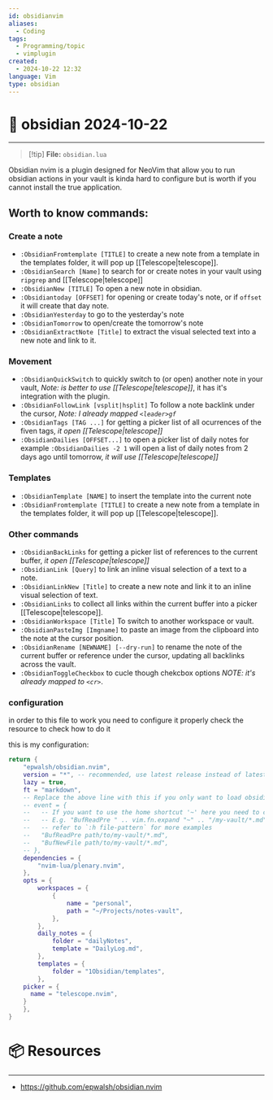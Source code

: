 ```yaml
---
id: obsidianvim
aliases:
  - Coding
tags:
  - Programming/topic
  - vimplugin
created:
  - 2024-10-22 12:32
language: Vim
type: obsidian
---
```


# 📃 obsidian 2024-10-22

---

> [!tip] **File:** `obsidian.lua`

Obsidian nvim is a plugin designed for NeoVim that allow you to run obsidian actions in your vault is kinda hard to configure but is worth if you cannot install the true application.

## Worth to know commands:

### Create a note

- `:ObsidianFromtemplate [TITLE]` to create a new note from a template in the templates folder, it will pop up [[Telescope|telescope]].
- `:ObsidianSearch [Name]` to search for or create notes in your vault using `ripgrep` and [[Telescope|telescope]]
- `:ObsidianNew [TITLE]` To open a new note in obsidian.
- `:Obsidiantoday [OFFSET]` for opening or create today's note, or if `offset` it will create that day note.
- `:ObsidianYesterday` to go to the yesterday's note
- `:ObsidianTomorrow` to open/create the tomorrow's note
- `:ObsidianExtractNote [Title]` to extract the visual selected text into a new note and link to it.

### Movement

- `:ObsidianQuickSwitch` to quickly switch to (or open) another note in your vault, _Note: is better to use [[Telescope|telescope]]_, it has it's integration with the plugin.
- `:ObsidianFollowLink [vsplit|hsplit]` To follow a note backlink under the cursor, _Note: I already mapped `<leader>gf`_
- `:ObsidianTags [TAG ...]` for getting a picker list of all ocurrences of the fiven tags, _it open [[Telescope|telescope]]_
- `:ObsidianDailies [OFFSET...]` to open a picker list of daily notes for example `:ObsidianDailies -2 1` will open a list of daily notes from 2 days ago until tomorrow, _it will use [[Telescope|telescope]]_

### Templates

- `:ObsidianTemplate [NAME]` to insert the template into the current note
- `:ObsidianFromtemplate [TITLE]` to create a new note from a template in the templates folder, it will pop up [[Telescope|telescope]].

### Other commands

- `:ObsidianBackLinks` for getting a picker list of references to the current buffer, _it open [[Telescope|telescope]]_
- `:ObsidianLink [Query]` to link an inline visual selection of a text to a note.
- `:ObsidianLinkNew [Title]` to create a new note and link it to an inline visual selection of text.
- `:ObsidianLinks` to collect all links within the current buffer into a picker [[Telescope|telescope]].
- `:ObsidianWorkspace [Title]` To switch to another workspace or vault.
- `:ObsidianPasteImg [Imgname]` to paste an image from the clipboard into the note at the cursor position.
- `:ObsidianRename [NEWNAME] [--dry-run]` to rename the note of the current buffer or reference under the cursor, updating all backlinks across the vault.
- `:ObsidianToggleCheckbox` to cucle though chekcbox options _NOTE: it's already mapped to `<cr>`_.

### configuration

in order to this file to work you need to configure it properly check the resource to check how to do it

this is my configuration:

```lua
return {
	"epwalsh/obsidian.nvim",
	version = "*", -- recommended, use latest release instead of latest commit
	lazy = true,
	ft = "markdown",
	-- Replace the above line with this if you only want to load obsidian.nvim for markdown files in your vault:
	-- event = {
	--   -- If you want to use the home shortcut '~' here you need to call 'vim.fn.expand'.
	--   -- E.g. "BufReadPre " .. vim.fn.expand "~" .. "/my-vault/*.md"
	--   -- refer to `:h file-pattern` for more examples
	--   "BufReadPre path/to/my-vault/*.md",
	--   "BufNewFile path/to/my-vault/*.md",
	-- },
	dependencies = {
		"nvim-lua/plenary.nvim",
	},
	opts = {
		workspaces = {
			{
				name = "personal",
				path = "~/Projects/notes-vault",
			},
		},
		daily_notes = {
			folder = "dailyNotes",
			template = "DailyLog.md",
		},
		templates = {
			folder = "1Obsidian/templates",
		},
    picker = {
      name = "telescope.nvim",
    }
	},
}
```

# 📦 Resources

---

- https://github.com/epwalsh/obsidian.nvim
